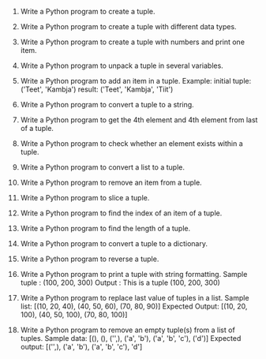 1. Write a Python program to create a tuple.

2. Write a Python program to create a tuple with different data types. 

3. Write a Python program to create a tuple with numbers and print one item.

4. Write a Python program to unpack a tuple in several variables. 

5. Write a Python program to add an item in a tuple.
Example: initial tuple: ('Teet', 'Kambja')
result: ('Teet', 'Kambja', 'Tiit')

6. Write a Python program to convert a tuple to a string.

7. Write a Python program to get the 4th element and 4th element from last of a tuple.

8. Write a Python program to check whether an element exists within a tuple.

9. Write a Python program to convert a list to a tuple. 

10. Write a Python program to remove an item from a tuple.

11. Write a Python program to slice a tuple. 

12. Write a Python program to find the index of an item of a tuple. 

13. Write a Python program to find the length of a tuple. 

14. Write a Python program to convert a tuple to a dictionary. 

15. Write a Python program to reverse a tuple.

16. Write a Python program to print a tuple with string formatting.
Sample tuple : (100, 200, 300)
Output : This is a tuple (100, 200, 300)

17. Write a Python program to replace last value of tuples in a list.
Sample list: [(10, 20, 40), (40, 50, 60), (70, 80, 90)]
Expected Output: [(10, 20, 100), (40, 50, 100), (70, 80, 100)]

18. Write a Python program to remove an empty tuple(s) from a list of tuples.
Sample data: [(), (), ('',), ('a', 'b'), ('a', 'b', 'c'), ('d')]
Expected output: [('',), ('a', 'b'), ('a', 'b', 'c'), 'd']
